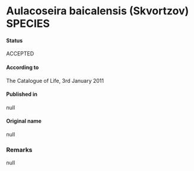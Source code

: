 Aulacoseira baicalensis (Skvortzov) SPECIES
=======

#### Status
ACCEPTED

#### According to
The Catalogue of Life, 3rd January 2011

#### Published in
null

#### Original name
null

### Remarks
null